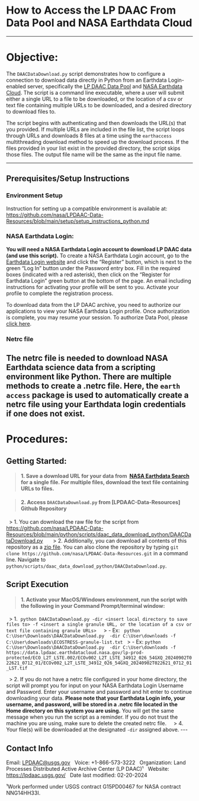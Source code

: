 # How to Access the LP DAAC From Data Pool and NASA Earthdata Cloud
---
# Objective:
The `DAACDataDownload.py` script demonstrates how to configure a connection to download data directly in Python from an Earthdata Login-enabled server, specifically the [LP DAAC Data Pool](https://www.earthdata.nasa.gov/learn/use-data/tools) and [NASA Earthdata Cloud](https://www.earthdata.nasa.gov/). The script is a command line executable, where a user will submit either a single URL to a file to be downloaded, or the location of a csv or text file containing multiple URLs to be downloaded, and a desired directory to download files to. 


The script begins with authenticating and then downloads the URL(s) that you provided. If multiple URLs are included in the file list, the script loops through URLs and downloads 8 files at a time using the `earthaccess` multithreading download method to speed up the download process. If the files provided in your list exist in the provided directory, the script skips those files. The output file name will be the same as the input file name.   

---
## Prerequisites/Setup Instructions  

### Environment Setup 

Instruction for setting up a compatible environment is available at: <https://github.com/nasa/LPDAAC-Data-Resources/blob/main/setup/setup_instructions_python.md>

### NASA Earthdata Login:

**You will need a NASA Earthdata Login account to download LP DAAC data (and use this script).** To create a NASA Earthdata Login account, go to the [Earthdata Login website](https://urs.earthdata.nasa.gov) and click the “Register” button, which is next to the green “Log In” button under the Password entry box. Fill in the required boxes (indicated with a red asterisk), then click on the “Register for Earthdata Login” green button at the bottom of the page. An email including instructions for activating your profile will be sent to you. Activate your profile to complete the registration process.

To download data from the LP DAAC archive, you need to authorize our applications to view your NASA Earthdata Login profile. Once authorization is complete, you may resume your session.
To authorize Data Pool, please [click here](https://urs.earthdata.nasa.gov/approve_app?client_id=ijpRZvb9qeKCK5ctsn75Tg&_ga=2.128429068.1284688367.1541426539-1515316899.1516123516).  

### **Netrc file**
The netrc file is needed to download NASA Earthdata science data from a scripting environment like Python. There are multiple methods to create a .netrc file. Here, the `earth access` package is used to automatically create a netrc file using your Earthdata login credentials if one does not exist.
---

# Procedures:

## Getting Started:

> #### 1. Save a download URL for your data from  [NASA Earthdata Search](https://search.earthdata.nasa.gov/) for a single file. For multiple files, download the text file containing URLs to files.   

> #### 2. Access `DAACDataDownload.py` from [LPDAAC-Data-Resources] Github Repository   
  > 1. You can download the raw file for the script from <https://github.com/nasa/LPDAAC-Data-Resources/blob/main/python/scripts/daac_data_download_python/DAACDataDownload.py> 
   
  > 2. Additionally, you can download all contents of this repository as a [zip file](https://github.com/nasa/LPDAAC-Data-Resources/archive/refs/heads/main.zip). You can also clone the repository by typing `git clone https://github.com/nasa/LPDAAC-Data-Resources.git` in a command line. Navigate to `python/scripts/daac_data_download_python/DAACDataDownload.py`.  

## Script Execution

> #### 1. Activate your MacOS/Windows environment, run the script with the following in your Command Prompt/terminal window:

  > 1.  `python DAACDataDownload.py -dir <insert local directory to save files to> -f <insert a single granule URL, or the location of a csv or text file containing granule URLs>`  
  > - Ex:   `python C:\User\Downloads\DAACDataDownload.py  -dir C:\User\downloads -f C:\User\downloads\ECOSTRESS-granule-list.txt` 
  > - Ex: `python C:\User\Downloads\DAACDataDownload.py  -dir C:\User\downloads -f https://data.lpdaac.earthdatacloud.nasa.gov/lp-prod-protected/ECO_L2T_LSTE.002/ECOv002_L2T_LSTE_34912_026_54GXQ_20240902T022621_0712_01/ECOv002_L2T_LSTE_34912_026_54GXQ_20240902T022621_0712_01_LST.tif`

  > 2. If you do not have a netrc file configured in your home directory, the script will prompt you for input on your NASA Earthdata Login Username and Password. Enter your username and password and hit enter to continue downloading your data. **Please note that your Earthdata Login info, your username, and password, will be stored in a .netrc file located in the Home directory on this system you are using.** You will get the same message when you run the script as a reminder. If you do not trust the machine you are using, make sure to delete the created netrc file.   
  > 4. Your file(s) will be downloaded at the designated `-dir` assigned above.
---  

## Contact Info  

Email: LPDAAC@usgs.gov  
Voice: +1-866-573-3222  
Organization: Land Processes Distributed Active Archive Center (LP DAAC)¹  
Website: <https://lpdaac.usgs.gov/>  
Date last modified: 02-20-2024  

¹Work performed under USGS contract G15PD00467 for NASA contract NNG14HH33I.  
